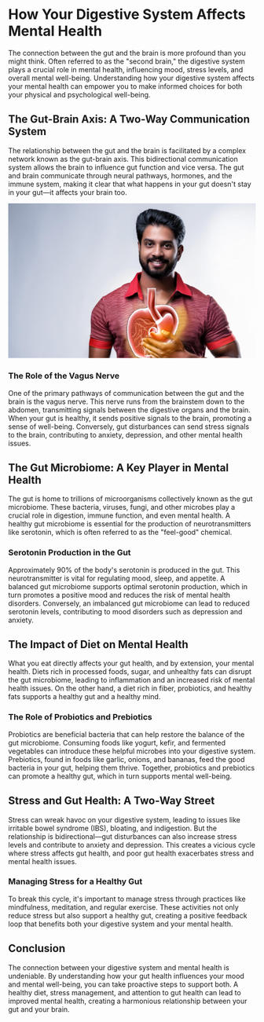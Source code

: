 # How Your Digestive System Affects Mental Health

The connection between the gut and the brain is more profound than you might think. Often referred to as the "second brain," the digestive system plays a crucial role in mental health, influencing mood, stress levels, and overall mental well-being. Understanding how your digestive system affects your mental health can empower you to make informed choices for both your physical and psychological well-being.



## The Gut-Brain Axis: A Two-Way Communication System

The relationship between the gut and the brain is facilitated by a complex network known as the gut-brain axis. This bidirectional communication system allows the brain to influence gut function and vice versa. The gut and brain communicate through neural pathways, hormones, and the immune system, making it clear that what happens in your gut doesn't stay in your gut—it affects your brain too.

![alt image](<../Assets/Firefly Good Digestion of a healthy person 85881.jpg>)

### The Role of the Vagus Nerve

One of the primary pathways of communication between the gut and the brain is the vagus nerve. This nerve runs from the brainstem down to the abdomen, transmitting signals between the digestive organs and the brain. When your gut is healthy, it sends positive signals to the brain, promoting a sense of well-being. Conversely, gut disturbances can send stress signals to the brain, contributing to anxiety, depression, and other mental health issues.


## The Gut Microbiome: A Key Player in Mental Health

The gut is home to trillions of microorganisms collectively known as the gut microbiome. These bacteria, viruses, fungi, and other microbes play a crucial role in digestion, immune function, and even mental health. A healthy gut microbiome is essential for the production of neurotransmitters like serotonin, which is often referred to as the "feel-good" chemical.

### Serotonin Production in the Gut

Approximately 90% of the body's serotonin is produced in the gut. This neurotransmitter is vital for regulating mood, sleep, and appetite. A balanced gut microbiome supports optimal serotonin production, which in turn promotes a positive mood and reduces the risk of mental health disorders. Conversely, an imbalanced gut microbiome can lead to reduced serotonin levels, contributing to mood disorders such as depression and anxiety.



## The Impact of Diet on Mental Health

What you eat directly affects your gut health, and by extension, your mental health. Diets rich in processed foods, sugar, and unhealthy fats can disrupt the gut microbiome, leading to inflammation and an increased risk of mental health issues. On the other hand, a diet rich in fiber, probiotics, and healthy fats supports a healthy gut and a healthy mind.

### The Role of Probiotics and Prebiotics

Probiotics are beneficial bacteria that can help restore the balance of the gut microbiome. Consuming foods like yogurt, kefir, and fermented vegetables can introduce these helpful microbes into your digestive system. Prebiotics, found in foods like garlic, onions, and bananas, feed the good bacteria in your gut, helping them thrive. Together, probiotics and prebiotics can promote a healthy gut, which in turn supports mental well-being.



## Stress and Gut Health: A Two-Way Street

Stress can wreak havoc on your digestive system, leading to issues like irritable bowel syndrome (IBS), bloating, and indigestion. But the relationship is bidirectional—gut disturbances can also increase stress levels and contribute to anxiety and depression. This creates a vicious cycle where stress affects gut health, and poor gut health exacerbates stress and mental health issues.

### Managing Stress for a Healthy Gut

To break this cycle, it's important to manage stress through practices like mindfulness, meditation, and regular exercise. These activities not only reduce stress but also support a healthy gut, creating a positive feedback loop that benefits both your digestive system and your mental health.



## Conclusion

The connection between your digestive system and mental health is undeniable. By understanding how your gut health influences your mood and mental well-being, you can take proactive steps to support both. A healthy diet, stress management, and attention to gut health can lead to improved mental health, creating a harmonious relationship between your gut and your brain.
